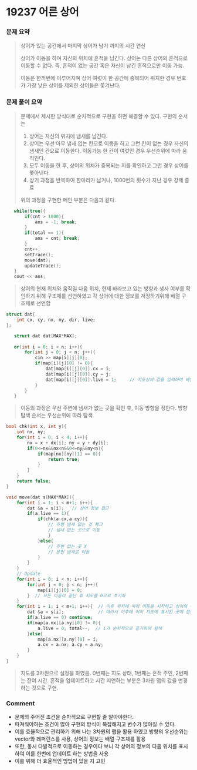 # 19237 어른 상어
 ### 문제 요약
> 상어가 있는 공간에서 마지막 상어가 남기 까지의 시간 연산
>
> 상어가 이동을 하며 자신의 위치에 흔적을 남긴다. 상어는 다른 상어의 흔적으로 이동할 수 없다. 즉, 흔적이 없는 공간 혹은 자신이 남긴 흔적으로만 이동 가능.
>
> 이동은 한꺼번에 이루어지며 상어 여럿이 한 공간에 중복되어 위치한 경우 번호가 가장 낮은 상어를 제외한 상어들은 쫓겨난다. 

 ### 문제 풀이 요약
> 문제에서 제시한 방식대로 순차적으로 구현을 하면 해결할 수 있다. 
> 구현의 순서는
> 1. 상어는 자신의 위치에 냄새를 남긴다. 
> 2. 상어는 우선 아무 냄새 없는 칸으로 이동을 하고 그런 칸이 없는 경우 자신의 냄새인 칸으로 이동한다. 이동가능 한 칸이 여럿인 경우 우선순위에 따라 움직인다. 
> 3. 모두 이동을 한 후, 상어의 위치가 중복되는 지를 확인하고 그런 경우 상어를 쫓아낸다. 
> 4. 상기 과정을 반복하여 한마리가 남거나, 1000번의 횟수가 지난 경우 강제 종료
>
> 위의 과정을 구현한 메인 부분은 다음과 같다.
```c++
   while(true){
       if(cnt > 1000){
           ans = -1; break;
       }
       if(total == 1){
           ans = cnt; break;
       }
       cnt++;
       setTrace();
       move(dat);
       updateTrace();
   }
   cout << ans;
```
>
> 상어의 현재 위치와 움직일 다음 위치, 현재 바라보고 있는 방향과 생사 여부를 확인하기 위해 구조체를 선언하였고 각 상어에 대한 정보를 저장하기위해 배열 구조체로 선언함
```c++
struct dat{
    int cx, cy, nx, ny, dir, live;
};

   struct dat dat[MAX*MAX];
   
   or(int i = 0; i < n; i++){
       for(int j = 0; j < n; j++){
           cin >> map[i][j][0];
           if(map[i][j][0] != 0){
               dat[map[i][j][0]].cx = i;
               dat[map[i][j][0]].cy = j;
               dat[map[i][j][0]].live = 1;     // 지도상의 값을 입력하여 배열 구조체의 인덱싱값과 지도에서의 상어 번호를 동일하게 설정함
           }
       }
   }
```

> 이동의 과정은 우선 주변에 냄새가 없는 곳을 확인 후, 이동 방향을 정한다. 방향 탐색 순서는 우선순위에 따라 탐색
```c++
bool chk(int x, int y){
    int nx, ny;
    for(int i = 0; i < 4; i++){
        nx = x + dx[i]; ny = y + dy[i];
        if(0<=nx&&nx<n&&0<=ny&&ny<n){
            if(map[nx][ny][1] == 0){
                return true;
            }
        }
    }
    return false;
}

void move(dat s[MAX*MAX]){
    for(int i = 1; i < m+1; i++){
        dat &a = s[i];   // 상어 정보 접근
        if(a.live == 1){
            if(chk(a.cx,a.cy)){
                // 주변 냄새 없는 것 체크
                // 냄새 없는 곳으로 이동
                }
            }else{
                // 주변 없는 곳 X
                // 본인 냄새로 이동
            }
        }
    }
    // Update
    for(int i = 0; i < n; i++){
        for(int j = 0; j < n; j++){
            map[i][j][0] = 0;
        }  // 모든 이동이 끝난 후 지도를 0으로 초기화
    } 
    for(int i = 1; i < m+1; i++){  // 이후 위치에 따라 이동을 시작하고 상어의 번호는 1부터 시작한다. 
        dat &a = s[i];             // 따라서 이후에 이미 지도에 표시된 곳에 접근한 상어는 쫓겨나게 된다. 
        if(a.live == 0) continue;
        if(map[a.nx][a.ny][0] != 0){
            a.live = 0; total--;  // i가 순차적으로 증가하며 탐색
        }else{
            map[a.nx][a.ny][0] = i;
            a.cx = a.nx; a.cy = a.ny;
        }
    }
}
```
>
> 지도를 3차원으로 설정을 하였음. 0번째는 지도 상태, 1번째는 흔적 주인, 2번째는 잔여 시간.
> 흔적을 업데이트하고 시간 지연하는 부분은 3차원 맵의 값을 변경하는 것으로 구현.

### Comment
- 문제의 주어진 조건을 순차적으로 구현할 줄 알아야한다.
- 따져줘야하는 조건이 많아 구현의 방식이 복잡해지고 변수가 많아질 수 있다. 
- 이를 효율적으로 관리하기 위해 나는 3차원의 맵을 활용 하였고 방향의 우선순위는 vector와 레퍼런스를 사용, 상어의 정보는 배열 구조체를 활용
- 또한, 동시 다발적으로 이동하는 경우이다 보니 각 상어의 정보의 다음 위치를 표시하여 이를 한번에 업데이트 하는 방법을 사용
- 이를 위해 더 효율적인 방법이 있을 지 고민




